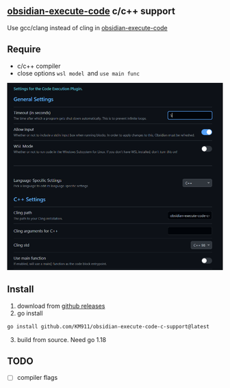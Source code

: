 ## [obsidian-execute-code](https://github.com/twibiral/obsidian-execute-code) c/c++ support

Use gcc/clang instead of cling in [obsidian-execute-code](https://github.com/twibiral/obsidian-execute-code)

## Require

* c/c++ compiler
* close options `wsl model `and `use main func`

![1701233709365](image/README/1701233709365.png)


## Install

1. download from [github releases](https://github.com/KM911/obsidian-execute-code-c-support/releases)
2. go install

```bash
go install github.com/KM911/obsidian-execute-code-c-support@latest
```

3. build from source. Need go 1.18


## TODO

* [ ] compiler flags
